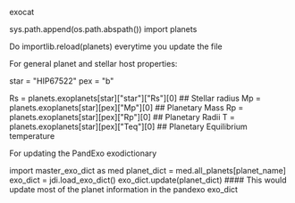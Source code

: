 exocat

sys.path.append(os.path.abspath(<path to exocat>))
import planets

Do importlib.reload(planets) everytime you update the file 

For general planet and stellar host properties:

star = "HIP67522"
pex = "b"
  
Rs = planets.exoplanets[star]["star"]["Rs"][0] ## Stellar radius
Mp = planets.exoplanets[star][pex]["Mp"][0] ## Planetary Mass
Rp = planets.exoplanets[star][pex]["Rp"][0] ## Planetary Radii
T = planets.exoplanets[star][pex]["Teq"][0] ## Planetary Equilibrium temperature 

For updating the PandExo exodictionary 

import master_exo_dict as med
planet_dict = med.all_planets[planet_name]
exo_dict = jdi.load_exo_dict()
exo_dict.update(planet_dict)  #### This would update most of the planet information in the pandexo exo_dict 
